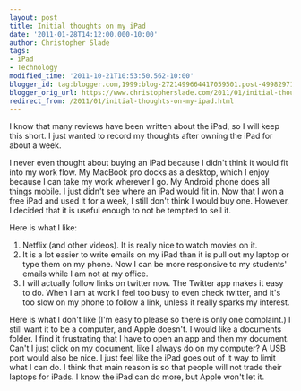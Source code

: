 ```yaml
---
layout: post
title: Initial thoughts on my iPad
date: '2011-01-28T14:12:00.000-10:00'
author: Christopher Slade
tags:
- iPad
- Technology
modified_time: '2011-10-21T10:53:50.562-10:00'
blogger_id: tag:blogger.com,1999:blog-2721499664417059501.post-4998297193511403770
blogger_orig_url: https://www.christopherslade.com/2011/01/initial-thoughts-on-my-ipad.html
redirect_from: /2011/01/initial-thoughts-on-my-ipad.html
---
```


I know that many reviews have been written about the iPad, so I will keep this short. I just wanted to record my thoughts after owning the iPad for about a week.

I never even thought about buying an iPad because I didn't think it would fit into my work flow. My MacBook pro docks as a desktop, which I enjoy because I can take my work wherever I go. My Android phone does all things mobile. I just didn't see where an iPad would fit in. Now that I won a free iPad and used it for a week, I still don't think I would buy one. However, I decided that it is useful enough to not be tempted to sell it.

Here is what I like:
1. Netflix (and other videos). It is really nice to watch movies on it.
1. It is a lot easier to write emails on my iPad than it is pull out my laptop or type them on my phone. Now I can be more responsive to my students' emails while I am not at my office.
1. I will actually follow links on twitter now. The Twitter app makes it easy to do. When I am at work I feel too busy to even check twitter, and it's too slow on my phone to follow a link, unless it really sparks my interest.

Here is what I don't like (I'm easy to please so there is only one complaint.) I still want it to be a computer, and Apple doesn't. I would like a documents folder. I find it frustrating that I have to open an app and then my document. Can't I just click on my document, like I always do on my computer? A USB port would also be nice. I just feel like the iPad goes out of it way to limit what I can do. I think that main reason is so that people will not trade their laptops for iPads. I know the iPad can do more, but Apple won't let it.